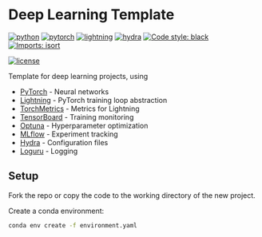 # Deep Learning Template
[![python](https://img.shields.io/badge/-Python_3.10+-blue?logo=python&logoColor=white)](https://github.com/pre-commit/pre-commit)
[![pytorch](https://img.shields.io/badge/PyTorch_2.0+-ee4c2c?logo=pytorch&logoColor=white)](https://pytorch.org/get-started/locally/)
[![lightning](https://img.shields.io/badge/-Lightning_2.0+-792ee5?logo=lightning&logoColor=white)](https://pytorchlightning.ai/)
[![hydra](https://img.shields.io/badge/-Hydra_1.3-89b8cd)](https://hydra.cc/)
[![Code style: black](https://img.shields.io/badge/code%20style-black-000000.svg)](https://github.com/psf/black)
[![Imports: isort](https://img.shields.io/badge/%20imports-isort-%231674b1?style=flat&labelColor=ef8336)](https://pycqa.github.io/isort/)
<!-- add automatic tests passing -->
<!-- add automatic code coverage -->
[![license](https://img.shields.io/badge/license-MIT-green.svg?labelColor=gray)](https://github.com/ashleve/lightning-hydra-template#license)  <!-- automate -->



Template for deep learning projects, using
- [PyTorch](https://github.com/pytorch/pytorch) - Neural networks
- [Lightning](https://github.com/Lightning-AI/pytorch-lightning) - PyTorch training loop abstraction
- [TorchMetrics](https://github.com/Lightning-AI/torchmetrics) - Metrics for Lightning
- [TensorBoard](https://github.com/tensorflow/tensorboard) - Training monitoring
- [Optuna](https://github.com/optuna/optuna) - Hyperparameter optimization
- [MLflow](https://github.com/mlflow/mlflow) - Experiment tracking
- [Hydra](https://github.com/facebookresearch/hydra) - Configuration files
- [Loguru](https://github.com/Delgan/loguru) - Logging

## Setup
Fork the repo or copy the code to the working directory of the new project.

Create a conda environment:
```bash
conda env create -f environment.yaml
```
